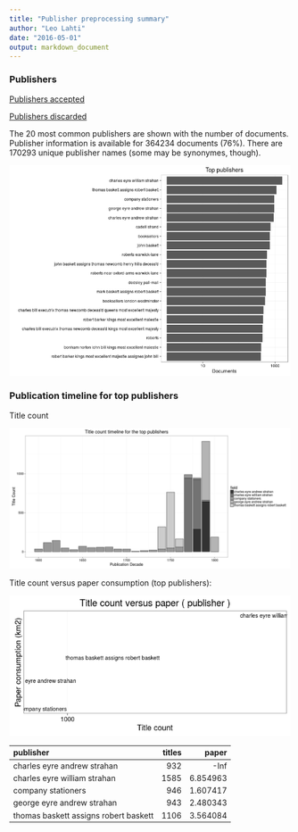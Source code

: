 ```yaml
---
title: "Publisher preprocessing summary"
author: "Leo Lahti"
date: "2016-05-01"
output: markdown_document
---
```



### Publishers

[Publishers accepted](output.tables/publisher_accepted.csv)

[Publishers discarded](output.tables/publisher_discarded.csv)



The 20 most common publishers are shown with the number of documents. Publisher information is available for 364234 documents (76%). There are 170293 unique publisher names (some may be synonymes, though).


![plot of chunk summarypublisher2](figure/summarypublisher2-1.png)

### Publication timeline for top publishers

Title count

![plot of chunk summaryTop10pubtimeline](figure/summaryTop10pubtimeline-1.png)



Title count versus paper consumption (top publishers):

![plot of chunk publishertitlespapers](figure/publishertitlespapers-1.png)

|publisher                             | titles|    paper|
|:-------------------------------------|------:|--------:|
|charles eyre andrew strahan           |    932|     -Inf|
|charles eyre william strahan          |   1585| 6.854963|
|company stationers                    |    946| 1.607417|
|george eyre andrew strahan            |    943| 2.480343|
|thomas baskett assigns robert baskett |   1106| 3.564084|
